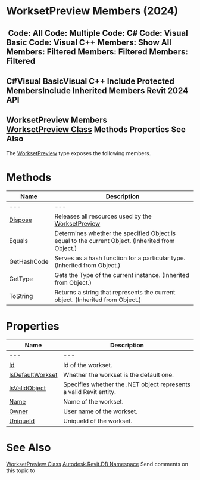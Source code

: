 # WorksetPreview Members (2024)

﻿
 Code: All Code: Multiple Code: C# Code: Visual Basic Code: Visual C++  Members: Show All Members: Filtered Members: Filtered Members: Filtered   
---  
C#Visual BasicVisual C++
Include Protected MembersInclude Inherited Members
Revit 2024 API  
---  
WorksetPreview Members  
[WorksetPreview Class](5091902c-a286-eb9e-d65b-3d421d741c69.md "WorksetPreview Class") Methods Properties See Also  
---  
The [WorksetPreview](5091902c-a286-eb9e-d65b-3d421d741c69.md "WorksetPreview Class") type exposes the following members.
# Methods
| Name | Description |
| --- | --- |
| --- | --- | --- |
| [Dispose](75c9e598-0e0e-f666-a6a5-2cbc266d8be9.md "Dispose Method") | Releases all resources used by the [WorksetPreview](5091902c-a286-eb9e-d65b-3d421d741c69.md "WorksetPreview Class") |
| Equals | Determines whether the specified Object is equal to the current Object. (Inherited from Object.) |
| GetHashCode | Serves as a hash function for a particular type.  (Inherited from Object.) |
| GetType | Gets the Type of the current instance. (Inherited from Object.) |
| ToString | Returns a string that represents the current object. (Inherited from Object.) |

# Properties
| Name | Description |
| --- | --- |
| --- | --- | --- |
| [Id](a0bd368d-c9ca-017f-63b1-0a811ed4598f.md "Id Property") | Id of the workset. |
| [IsDefaultWorkset](a3359438-79eb-8930-8160-c68f23f5334f.md "IsDefaultWorkset Property") | Whether the workset is the default one. |
| [IsValidObject](6cab1bbf-1f6a-775b-74aa-2bdaa2bd9b9c.md "IsValidObject Property") | Specifies whether the .NET object represents a valid Revit entity. |
| [Name](d500b987-3c31-be31-9a3b-51dbad59bb7b.md "Name Property") | Name of the workset. |
| [Owner](a19a1f45-8fca-8cfc-d4d0-4c4e6baf2564.md "Owner Property") | User name of the workset. |
| [UniqueId](cb675b18-6617-7604-40c9-431a7563d484.md "UniqueId Property") | UniqueId of the workset. |

# See Also
[WorksetPreview Class](5091902c-a286-eb9e-d65b-3d421d741c69.md "WorksetPreview Class")
[Autodesk.Revit.DB Namespace](87546ba7-461b-c646-cbb1-2cb8f5bff8b2.md "Autodesk.Revit.DB Namespace")
Send comments on this topic to 